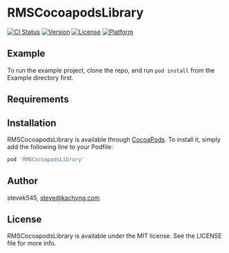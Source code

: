 # RMSCocoapodsLibrary

[![CI Status](https://img.shields.io/travis/RMSCocoapodsLibrary.svg?style=flat)](https://travis-ci.org/RMSCocoapodsLibrary)
[![Version](https://img.shields.io/cocoapods/v/RMSCocoapodsLibrary.svg?style=flat)](https://cocoapods.org/pods/RMSCocoapodsLibrary)
[![License](https://img.shields.io/cocoapods/l/RMSCocoapodsLibrary.svg?style=flat)](https://cocoapods.org/pods/RMSCocoapodsLibrary)
[![Platform](https://img.shields.io/cocoapods/p/RMSCocoapodsLibrary.svg?style=flat)](https://cocoapods.org/pods/RMSCocoapodsLibrary)

## Example

To run the example project, clone the repo, and run `pod install` from the Example directory first.

## Requirements

## Installation

RMSCocoapodsLibrary is available through [CocoaPods](https://cocoapods.org). To install
it, simply add the following line to your Podfile:

```ruby
pod 'RMSCocoapodsLibrary'
```

## Author

stevek545, steve@kachyng.com

## License

RMSCocoapodsLibrary is available under the MIT license. See the LICENSE file for more info.
